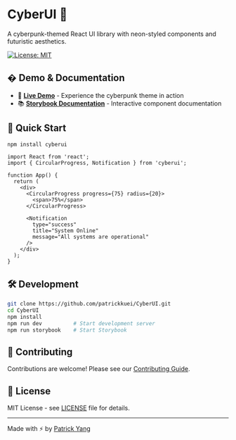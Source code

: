 # CyberUI 🚀

A cyberpunk-themed React UI library with neon-styled components and futuristic aesthetics.

[![License: MIT](https://img.shields.io/badge/License-MIT-yellow.svg)](https://opensource.org/licenses/MIT)

## � Demo & Documentation

- 🔗 **[Live Demo](https://patrickkuei.github.io/CyberUI)** - Experience the cyberpunk theme in action
- 📚 **[Storybook Documentation](https://patrickkuei.github.io/CyberUI/storybook)** - Interactive component documentation

## 🚀 Quick Start

```bash
npm install cyberui
```

```tsx
import React from 'react';
import { CircularProgress, Notification } from 'cyberui';

function App() {
  return (
    <div>
      <CircularProgress progress={75} radius={20}>
        <span>75%</span>
      </CircularProgress>

      <Notification
        type="success"
        title="System Online"
        message="All systems are operational"
      />
    </div>
  );
}
```

## 🛠️ Development

```bash
git clone https://github.com/patrickkuei/CyberUI.git
cd CyberUI
npm install
npm run dev          # Start development server
npm run storybook    # Start Storybook
```

## 🤝 Contributing

Contributions are welcome! Please see our [Contributing Guide](CONTRIBUTING.md).

## 📄 License

MIT License - see [LICENSE](LICENSE) file for details.

---

Made with ⚡ by [Patrick Yang](https://github.com/patrickkuei)
